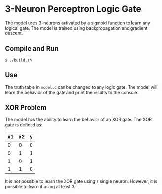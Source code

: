 # 3-Neuron Perceptron Logic Gate
The model uses 3-neurons activated by a sigmoid function to learn any logical gate. The model is trained using backpropagation and gradient descent.

## Compile and Run
```
$ ./build.sh
```
## Use
The truth table in `model.c` can be changed to any logic gate. The model will learn the behavior of the gate and print the results to the console.

## XOR Problem
The model has the ability to learn the behavior of an XOR gate. The XOR gate is defined as:

| x1 | x2 | y |
|----|----|---|
| 0  | 0  | 0 |
| 0  | 1  | 1 |
| 1  | 0  | 1 |
| 1  | 1  | 0 |

It is not possible to learn the XOR gate using a single neuron. However, it is possible to learn it using at least 3.
